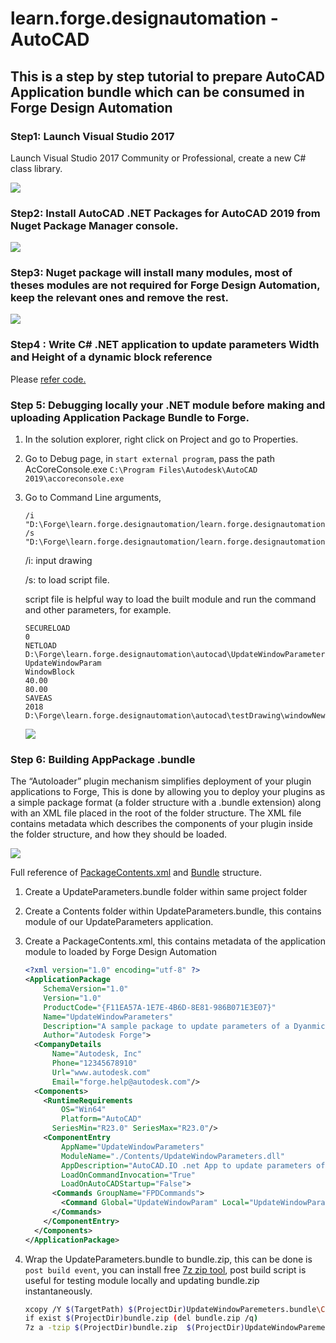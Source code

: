 

# learn.forge.designautomation - AutoCAD

## This is a step by step tutorial to prepare AutoCAD Application bundle which can be consumed in Forge Design Automation

### Step1: Launch Visual Studio 2017

Launch Visual Studio 2017 Community or Professional, create a new C# class library.

![](https://github.com/MadhukarMoogala/learn.forge.designautomation/blob/master/autocad/images/LaunchVS2017.JPG)

### Step2: Install AutoCAD .NET Packages for AutoCAD 2019 from Nuget Package Manager console.

![](https://github.com/MadhukarMoogala/learn.forge.designautomation/blob/master/autocad/images/nugetForAutoCAD.JPG)

### Step3: Nuget package will install many modules, most of theses modules are not required for Forge Design Automation,  keep the relevant ones and remove the rest.

![](https://github.com/MadhukarMoogala/learn.forge.designautomation/blob/master/autocad/images/ModulesNotRequiredForForge.JPG)

### Step4 :  Write C# .NET  application to update parameters Width and Height of a dynamic block reference

Please [refer code.](https://github.com/MadhukarMoogala/learn.forge.designautomation/blob/master/autocad/UpdateWindowParameters/MainEnrty.cs)

### Step 5:  Debugging locally your .NET module before making and uploading Application Package Bundle to Forge.

1. In the solution explorer, right click on Project and go to Properties.

2. Go to Debug page, in `start external program`, pass the path AcCoreConsole.exe `C:\Program Files\Autodesk\AutoCAD 2019\accoreconsole.exe`

3. Go to Command Line arguments, 

   ```
   /i "D:\Forge\learn.forge.designautomation/learn.forge.designautomation/blob/master\autocad\testDrawing\WindowTest.dwg"
   /s "D:\Forge\learn.forge.designautomation/learn.forge.designautomation/blob/master\autocad\testDrawing\window.scr"
   ```

   /i: input drawing

   /s: to load script file.

   script file is helpful way to load the built module and run the command and other parameters, for example.

   ```
   SECURELOAD
   0
   NETLOAD
   D:\Forge\learn.forge.designautomation\autocad\UpdateWindowParameters\bin\Debug\UpdateWindowParameters.dll
   UpdateWindowParam
   WindowBlock
   40.00
   80.00
   SAVEAS
   2018
   D:\Forge\learn.forge.designautomation\autocad\testDrawing\windowNew.dwg
   ```

   ![](https://github.com/MadhukarMoogala/learn.forge.designautomation/blob/master/autocad/images/LocalDebug.JPG)

### Step 6: Building AppPackage .bundle

   The “Autoloader” plugin mechanism simplifies deployment of your plugin applications to Forge, This is done by
   allowing you to deploy your plugins as a simple package format (a folder structure with a .bundle
   extension) along with an XML file placed in the root of the folder structure. The XML file contains
   metadata which describes the components of your plugin inside the folder structure, and how they should
   be loaded.

   ![](https://github.com/MadhukarMoogala/learn.forge.designautomation/blob/master/autocad/images/BundleStructure.JPG)



   Full reference of [PackageContents.xml](https://knowledge.autodesk.com/search-result/caas/CloudHelp/cloudhelp/2015/ENU/AutoCAD-Customization/files/GUID-BC76355D-682B-46ED-B9B7-66C95EEF2BD0-htm.html) and [Bundle](https://knowledge.autodesk.com/search-result/caas/CloudHelp/cloudhelp/2015/ENU/AutoCAD-Customization/files/GUID-40F5E92C-37D8-4D54-9497-CD9F0659F9BB-htm.html) structure.

   1. Create a UpdateParameters.bundle folder within same project folder

   2. Create a Contents folder within UpdateParameters.bundle, this contains module of our UpdateParameters application.

   3. Create a PackageContents.xml, this contains metadata of the application module to loaded by Forge Design Automation

      ```xml
      <?xml version="1.0" encoding="utf-8" ?>
      <ApplicationPackage
          SchemaVersion="1.0"
          Version="1.0"
          ProductCode="{F11EA57A-1E7E-4B6D-8E81-986B071E3E07}"
          Name="UpdateWindowParameters"
          Description="A sample package to update parameters of a Dyanmic blockreference"
          Author="Autodesk Forge">
        <CompanyDetails
            Name="Autodesk, Inc"
            Phone="12345678910"
            Url="www.autodesk.com"
            Email="forge.help@autodesk.com"/>
        <Components>
          <RuntimeRequirements
              OS="Win64"
              Platform="AutoCAD"
      		SeriesMin="R23.0" SeriesMax="R23.0"/>
          <ComponentEntry
              AppName="UpdateWindowParameters"
              ModuleName="./Contents/UpdateWindowParameters.dll"
              AppDescription="AutoCAD.IO .net App to update parameters of Dynamic blockreference in AutoCAD Drawing"
              LoadOnCommandInvocation="True"
              LoadOnAutoCADStartup="False">
            <Commands GroupName="FPDCommands">
              <Command Global="UpdateWindowParam" Local="UpdateWindowParam" />
            </Commands>
          </ComponentEntry>
        </Components>
      </ApplicationPackage>
      ```

4. Wrap the UpdateParameters.bundle to bundle.zip, this can be done is `post build event`, you can install free [7z zip tool](https://www.7-zip.org/), post build script is useful for testing module locally and updating bundle.zip instantaneously.

   ```bash
   xcopy /Y $(TargetPath) $(ProjectDir)UpdateWindowParemeters.bundle\Contents\
   if exist $(ProjectDir)bundle.zip (del bundle.zip /q)
   7z a -tzip $(ProjectDir)bundle.zip  $(ProjectDir)UpdateWindowParemeters.bundle\ -xr0!*.pdb
   ```


